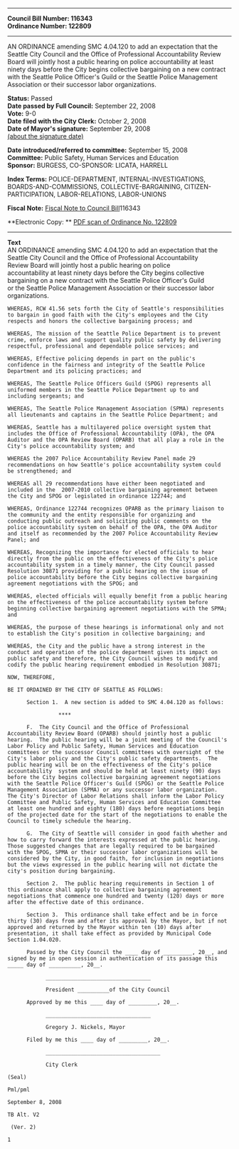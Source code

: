 * * * * *  
  
**Council Bill Number: [](#h0)[](#h2)116343**   
**Ordinance Number: 122809**  
  
* * * * *  
  
AN ORDINANCE amending SMC 4.04.120 to add an expectation that the Seattle City Council and the Office of Professional Accountability Review Board will jointly host a public hearing on police accountability at least ninety days before the City begins collective bargaining on a new contract with the Seattle Police Officer's Guild or the Seattle Police Management Association or their successor labor organizations.  
  
**Status:** Passed   
**Date passed by Full Council:** September 22, 2008   
**Vote:** 9-0   
**Date filed with the City Clerk:** October 2, 2008   
**Date of Mayor's signature:** September 29, 2008   
[(about the signature date)](/~public/approvaldate.htm)   
  
  
**Date introduced/referred to committee:** September 15, 2008   
**Committee:** Public Safety, Human Services and Education   
**Sponsor:** BURGESS, CO-SPONSOR: LICATA, HARRELL   
  
**Index Terms:** POLICE-DEPARTMENT, INTERNAL-INVESTIGATIONS, BOARDS-AND-COMMISSIONS, COLLECTIVE-BARGAINING, CITIZEN-PARTICIPATION, LABOR-RELATIONS, LABOR-UNIONS  
  
**Fiscal Note:** [Fiscal Note to Council Bill](http://clerk.seattle.gov/~public/fnote/116343.htm)[](#h1)[](#h3)116343  
  
**Electronic Copy: ** [PDF scan of Ordinance No. 122809](/~archives/Ordinances/Ord_122809.pdf)  
  
* * * * *  
  
**Text**  
    AN ORDINANCE amending SMC 4.04.120 to add an expectation that the  
    Seattle City Council and the Office of Professional Accountability  
    Review Board will jointly host a public hearing on police  
    accountability at least ninety days before the City begins collective  
    bargaining on a new contract with the Seattle Police Officer's Guild  
    or the Seattle Police Management Association or their successor labor  
    organizations.  
  
    WHEREAS, RCW 41.56 sets forth the City of Seattle's responsibilities  
    to bargain in good faith with the City's employees and the City  
    respects and honors the collective bargaining process; and  
  
    WHEREAS, The mission of the Seattle Police Department is to prevent  
    crime, enforce laws and support quality public safety by delivering  
    respectful, professional and dependable police services; and  
  
    WHEREAS, Effective policing depends in part on the public's  
    confidence in the fairness and integrity of the Seattle Police  
    Department and its policing practices; and  
  
    WHEREAS, The Seattle Police Officers Guild (SPOG) represents all  
    uniformed members in the Seattle Police Department up to and  
    including sergeants; and  
  
    WHEREAS, The Seattle Police Management Association (SPMA) represents  
    all lieutenants and captains in the Seattle Police Department; and  
  
    WHEREAS, Seattle has a multilayered police oversight system that  
    includes the Office of Professional Accountability (OPA), the OPA  
    Auditor and the OPA Review Board (OPARB) that all play a role in the  
    City's police accountability system; and  
  
    WHEREAS the 2007 Police Accountability Review Panel made 29  
    recommendations on how Seattle's police accountability system could  
    be strengthened; and  
  
    WHEREAS all 29 recommendations have either been negotiated and  
    included in the  2007-2010 collective bargaining agreement between  
    the City and SPOG or legislated in ordinance 122744; and  
  
    WHEREAS, Ordinance 122744 recognizes OPARB as the primary liaison to  
    the community and the entity responsible for organizing and  
    conducting public outreach and soliciting public comments on the  
    police accountability system on behalf of the OPA, the OPA Auditor  
    and itself as recommended by the 2007 Police Accountability Review  
    Panel; and  
  
    WHEREAS, Recognizing the importance for elected officials to hear  
    directly from the public on the effectiveness of the City's police  
    accountability system in a timely manner, the City Council passed  
    Resolution 30871 providing for a public hearing on the issue of  
    police accountability before the City begins collective bargaining  
    agreement negotiations with the SPOG; and  
  
    WHEREAS, elected officials will equally benefit from a public hearing  
    on the effectiveness of the police accountability system before  
    beginning collective bargaining agreement negotiations with the SPMA;  
    and  
  
    WHEREAS, the purpose of these hearings is informational only and not  
    to establish the City's position in collective bargaining; and  
  
    WHEREAS, the City and the public have a strong interest in the  
    conduct and operation of the police department given its impact on  
    public safety and therefore, the City Council wishes to modify and  
    codify the public hearing requirement embodied in Resolution 30871;  
  
    NOW, THEREFORE,  
  
    BE IT ORDAINED BY THE CITY OF SEATTLE AS FOLLOWS:  
  
          Section 1.  A new section is added to SMC 4.04.120 as follows:  
  
                    ****  
  
          F.  The City Council and the Office of Professional  
    Accountability Review Board (OPARB) should jointly host a public  
    hearing.  The public hearing will be a joint meeting of the Council's  
    Labor Policy and Public Safety, Human Services and Education  
    committees or the successor Council committees with oversight of the  
    City's labor policy and the City's public safety departments.  The  
    public hearing will be on the effectiveness of the City's police  
    accountability  system and should be held at least ninety (90) days  
    before the City begins collective bargaining agreement negotiations  
    with the Seattle Police Officer's Guild (SPOG) or the Seattle Police  
    Management Association (SPMA) or any successor labor organization.  
    The City's Director of Labor Relations shall inform the Labor Policy  
    Committee and Public Safety, Human Services and Education Committee  
    at least one hundred and eighty (180) days before negotiations begin  
    of the projected date for the start of the negotiations to enable the  
    Council to timely schedule the hearing.  
  
          G.  The City of Seattle will consider in good faith whether and  
    how to carry forward the interests expressed at the public hearing.  
    Those suggested changes that are legally required to be bargained  
    with the SPOG, SPMA or their successor labor organizations will be  
    considered by the City, in good faith, for inclusion in negotiations  
    but the views expressed in the public hearing will not dictate the  
    city's position during bargaining.  
  
          Section 2.  The public hearing requirements in Section 1 of  
    this ordinance shall apply to collective bargaining agreement  
    negotiations that commence one hundred and twenty (120) days or more  
    after the effective date of this ordinance.  
  
          Section 3.  This ordinance shall take effect and be in force  
    thirty (30) days from and after its approval by the Mayor, but if not  
    approved and returned by the Mayor within ten (10) days after  
    presentation, it shall take effect as provided by Municipal Code  
    Section 1.04.020.  
  
          Passed by the City Council the ____ day of _________, 20__, and  
    signed by me in open session in authentication of its passage this  
    _____ day of __________, 20__.  
  
                _________________________________  
  
                President __________of the City Council  
  
          Approved by me this ____ day of _________, 20__.  
  
                _________________________________  
  
                Gregory J. Nickels, Mayor  
  
          Filed by me this ____ day of _________, 20__.  
  
                ____________________________________  
  
                City Clerk  
  
    (Seal)  
  
    Pml/pml  
  
    September 8, 2008  
  
    TB Alt. V2  
  
     (Ver. 2)  
  
    1  
